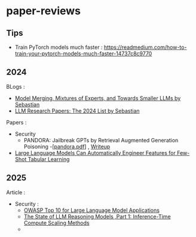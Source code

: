 # paper-reviews

## Tips 
- Train PyTorch models much faster : https://readmedium.com/how-to-train-your-pytorch-models-much-faster-14737c8c9770 

## 2024
BLogs : 
- [Model Merging, Mixtures of Experts, and Towards Smaller LLMs by Sebastian](https://magazine.sebastianraschka.com/p/research-papers-in-january-2024)
- [LLM Research Papers: The 2024 List by Sebastian](https://magazine.sebastianraschka.com/p/llm-research-papers-the-2024-list)

Papers :
- Security 
  - PANDORA: Jailbreak GPTs by Retrieval Augmented Generation Poisoning -[[pandora.pdf](https://github.com/DeepBinder-main/paper-reviews/blob/main/LLM/Security/pandora.pdf)] , [Writeup](https://github.com/DeepBinder-main/paper-reviews/blob/main/LLM/Security/pandora.md)
- [Large Language Models Can Automatically Engineer Features for Few-Shot Tabular Learning](https://arxiv.org/abs/2404.09491v1)
## 2025

Article :
- Security :
    - [OWASP Top 10 for Large Language Model Applications](https://owasp.org/www-project-top-10-for-large-language-model-applications/)
    - [The State of LLM Reasoning Models ,Part 1: Inference-Time Compute Scaling Methods](https://magazine.sebastianraschka.com/p/state-of-llm-reasoning-and-inference-scaling)
    - 
